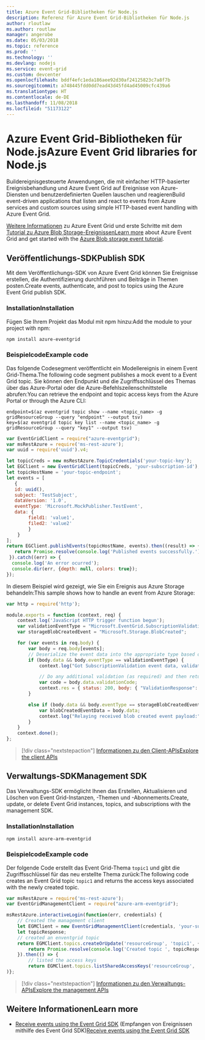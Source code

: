 ```yaml
---
title: Azure Event Grid-Bibliotheken für Node.js
description: Referenz für Azure Event Grid-Bibliotheken für Node.js
author: rloutlaw
ms.author: routlaw
manager: angerobe
ms.date: 05/03/2018
ms.topic: reference
ms.prod: ''
ms.technology: ''
ms.devlang: nodejs
ms.service: event-grid
ms.custom: devcenter
ms.openlocfilehash: bddf4efc1eda186aee92d30af24125823c7a8f7b
ms.sourcegitcommit: a748445fdd0dd7ead43d45fd4ad45009cfc439a6
ms.translationtype: HT
ms.contentlocale: de-DE
ms.lasthandoff: 11/08/2018
ms.locfileid: "51173122"
---
```

# <a name="azure-event-grid-libraries-for-nodejs"></a><span data-ttu-id="3de94-103">Azure Event Grid-Bibliotheken für Node.js</span><span class="sxs-lookup"><span data-stu-id="3de94-103">Azure Event Grid libraries for Node.js</span></span>

<span data-ttu-id="3de94-104">Buildereignisgesteuerte Anwendungen, die mit einfacher HTTP-basierter Ereignisbehandlung und Azure Event Grid auf Ereignisse von Azure-Diensten und benutzerdefinierten Quellen lauschen und reagieren</span><span class="sxs-lookup"><span data-stu-id="3de94-104">Build event-driven applications that listen and react to events from Azure services and custom sources using simple HTTP-based event handling with Azure Event Grid.</span></span>

<span data-ttu-id="3de94-105">[Weitere Informationen](/azure/event-grid/overview) zu Azure Event Grid und erste Schritte mit dem [Tutorial zu Azure Blob Storage-Ereignissen](/azure/storage/blobs/storage-blob-event-quickstart)</span><span class="sxs-lookup"><span data-stu-id="3de94-105">[Learn more](/azure/event-grid/overview) about Azure Event Grid and get started with the [Azure Blob storage event tutorial](/azure/storage/blobs/storage-blob-event-quickstart).</span></span> 

## <a name="publish-sdk"></a><span data-ttu-id="3de94-106">Veröffentlichungs-SDK</span><span class="sxs-lookup"><span data-stu-id="3de94-106">Publish SDK</span></span>

<span data-ttu-id="3de94-107">Mit dem Veröffentlichungs-SDK von Azure Event Grid können Sie Ereignisse erstellen, die Authentifizierung durchführen und Beiträge in Themen posten.</span><span class="sxs-lookup"><span data-stu-id="3de94-107">Create events, authenticate, and post to topics using the Azure Event Grid publish SDK.</span></span>

### <a name="installation"></a><span data-ttu-id="3de94-108">Installation</span><span class="sxs-lookup"><span data-stu-id="3de94-108">Installation</span></span>

<span data-ttu-id="3de94-109">Fügen Sie Ihrem Projekt das Modul mit npm hinzu:</span><span class="sxs-lookup"><span data-stu-id="3de94-109">Add the module to your project with npm:</span></span>

```bash
npm install azure-eventgrid
```

### <a name="example-code"></a><span data-ttu-id="3de94-110">Beispielcode</span><span class="sxs-lookup"><span data-stu-id="3de94-110">Example code</span></span>

<span data-ttu-id="3de94-111">Das folgende Codesegment veröffentlicht ein Modellereignis in einem Event Grid-Thema.</span><span class="sxs-lookup"><span data-stu-id="3de94-111">The following code segment publishes a mock event to a Event Grid topic.</span></span> <span data-ttu-id="3de94-112">Sie können den Endpunkt und die Zugriffsschlüssel des Themas über das Azure-Portal oder die Azure-Befehlszeilenschnittstelle abrufen:</span><span class="sxs-lookup"><span data-stu-id="3de94-112">You can retrieve the endpoint and topic access keys from the Azure Portal or through the Azure CLI:</span></span>

```azurecli-interactive
endpoint=$(az eventgrid topic show --name <topic_name> -g gridResourceGroup --query "endpoint" --output tsv)
key=$(az eventgrid topic key list --name <topic_name> -g gridResourceGroup --query "key1" --output tsv)
```

```javascript
var EventGridClient = require("azure-eventgrid");
var msRestAzure = require('ms-rest-azure');
var uuid = require('uuid').v4;

let topicCreds = new msRestAzure.TopicCredentials('your-topic-key');
let EGClient = new EventGridClient(topicCreds, 'your-subscription-id');
let topicHostName = 'your-topic-endpoint';
let events = [
   {
   id: uuid(),
   subject: 'TestSubject',
   dataVersion: '1.0',
   eventType: 'Microsoft.MockPublisher.TestEvent',
   data: {
        field1: 'value1',
        filed2: 'value2'
        }
    }
];
return EGClient.publishEvents(topicHostName, events).then((result) => {
   return Promise.resolve(console.log('Published events successfully.'));
 }).catch((err) => {
  console.log('An error ocurred');
  console.dir(err, {depth: null, colors: true});
});
```

<span data-ttu-id="3de94-113">In diesem Beispiel wird gezeigt, wie Sie ein Ereignis aus Azure Storage behandeln:</span><span class="sxs-lookup"><span data-stu-id="3de94-113">This sample shows how to handle an event from Azure Storage:</span></span>

```javascript
var http = require('http');

module.exports = function (context, req) {
    context.log('JavaScript HTTP trigger function begun');
    var validationEventType = "Microsoft.EventGrid.SubscriptionValidationEvent";
    var storageBlobCreatedEvent = "Microsoft.Storage.BlobCreated";

    for (var events in req.body) {
        var body = req.body[events];
        // Deserialize the event data into the appropriate type based on event type  
        if (body.data && body.eventType == validationEventType) {
            context.log("Got SubscriptionValidation event data, validation code: " + body.data.validationCode + " topic: " + body.topic);

            // Do any additional validation (as required) and then return back the below response
            var code = body.data.validationCode;
            context.res = { status: 200, body: { "ValidationResponse": code } };
        }

        else if (body.data && body.eventType == storageBlobCreatedEvent) {
            var blobCreatedEventData = body.data;
            context.log("Relaying received blob created event payload:" + JSON.stringify(blobCreatedEventData));
        }
    }
    context.done();
};
```

> [!div class="nextstepaction"]
> [<span data-ttu-id="3de94-114">Informationen zu den Client-APIs</span><span class="sxs-lookup"><span data-stu-id="3de94-114">Explore the client APIs</span></span>](/javascript/api/overview/azure/eventgrid/client)

## <a name="management-sdk"></a><span data-ttu-id="3de94-115">Verwaltungs-SDK</span><span class="sxs-lookup"><span data-stu-id="3de94-115">Management SDK</span></span>

<span data-ttu-id="3de94-116">Das Verwaltungs-SDK ermöglicht Ihnen das Erstellen, Aktualisieren und Löschen von Event Grid-Instanzen, -Themen und -Abonnements.</span><span class="sxs-lookup"><span data-stu-id="3de94-116">Create, update, or delete Event Grid instances, topics, and subscriptions with the management SDK.</span></span>

### <a name="installation"></a><span data-ttu-id="3de94-117">Installation</span><span class="sxs-lookup"><span data-stu-id="3de94-117">Installation</span></span>

```
npm install azure-arm-eventgrid
```

### <a name="example-code"></a><span data-ttu-id="3de94-118">Beispielcode</span><span class="sxs-lookup"><span data-stu-id="3de94-118">Example code</span></span>

<span data-ttu-id="3de94-119">Der folgende Code erstellt das Event Grid-Thema `topic1` und gibt die Zugriffsschlüssel für das neu erstellte Thema zurück:</span><span class="sxs-lookup"><span data-stu-id="3de94-119">The following code creates an Event Grid topic `topic1` and returns the access keys associated with the newly created topic.</span></span>

```javascript
var msRestAzure = require('ms-rest-azure');
var EventGridManagementClient = require("azure-arm-eventgrid");

msRestAzure.interactiveLogin(function(err, credentials) {
    // Created the management client
    let EGMClient = new EventGridManagementClient(credentials, 'your-subscription-id');
    let topicResponse;
    // created an enventgrid topic
    return EGMClient.topics.createOrUpdate('resourceGroup', 'topic1', { location: 'westus' }).then((topicResponse) => {
        return Promise.resolve(console.log('Created topic ', topicResponse));
    }).then(() => {
        // listed the access keys
        return EGMClient.topics.listSharedAccessKeys('resourceGroup', 'topic1')}
)};
```

> [!div class="nextstepaction"]
> [<span data-ttu-id="3de94-120">Informationen zu den Verwaltungs-APIs</span><span class="sxs-lookup"><span data-stu-id="3de94-120">Explore the management APIs</span></span>](/javascript/api/overview/azure/eventgrid/management)

## <a name="learn-more"></a><span data-ttu-id="3de94-121">Weitere Informationen</span><span class="sxs-lookup"><span data-stu-id="3de94-121">Learn more</span></span>

- <span data-ttu-id="3de94-122">[Receive events using the Event Grid SDK](/azure/event-grid/receive-events) (Empfangen von Ereignissen mithilfe des Event Grid SDK)</span><span class="sxs-lookup"><span data-stu-id="3de94-122">[Receive events using the Event Grid SDK](/azure/event-grid/receive-events)</span></span>
